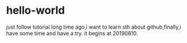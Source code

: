 # hello-world
just follow tutorial
long time ago,i want to learn sth about github,finally,i have some time and have a try. it begins at 20190810.
